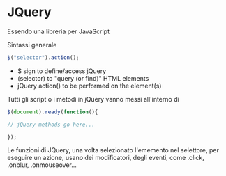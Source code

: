 # JQuery

Essendo una libreria per JavaScript

Sintassi generale
```javascript
$("selector").action();
```

- $ sign to define/access jQuery
- (selector) to "query (or find)" HTML elements
- jQuery action() to be performed on the element(s)

Tutti gli script o i metodi in jQuery vanno messi all'interno di

```javascript	
$(document).ready(function(){

// jQuery methods go here...

});
```

Le funzioni di JQuery, una volta selezionato l'ememento nel selettore, per eseguire un azione, usano dei modificatori, degli eventi, come .click, .onblur, .onmouseover...